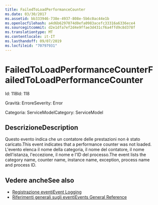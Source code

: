```yaml
---
title: FailedToLoadPerformanceCounter
ms.date: 03/30/2017
ms.assetid: bb333946-738e-4937-808e-5b6c0ac44e1b
ms.openlocfilehash: a4d6b6297074d0efa0983acefc33316a6336ece4
ms.sourcegitcommit: d2e1dfa7ef2d4e9ffae3d431cf6a4ffd9c8d378f
ms.translationtype: MT
ms.contentlocale: it-IT
ms.lasthandoff: 09/07/2019
ms.locfileid: "70797931"
---
```

# <a name="failedtoloadperformancecounter"></a><span data-ttu-id="40a2b-102">FailedToLoadPerformanceCounter</span><span class="sxs-lookup"><span data-stu-id="40a2b-102">FailedToLoadPerformanceCounter</span></span>
<span data-ttu-id="40a2b-103">Id: 118</span><span class="sxs-lookup"><span data-stu-id="40a2b-103">Id: 118</span></span>  
  
 <span data-ttu-id="40a2b-104">Gravità: Errore</span><span class="sxs-lookup"><span data-stu-id="40a2b-104">Severity: Error</span></span>  
  
 <span data-ttu-id="40a2b-105">Categoria: ServiceModel</span><span class="sxs-lookup"><span data-stu-id="40a2b-105">Category: ServiceModel</span></span>  
  
## <a name="description"></a><span data-ttu-id="40a2b-106">Descrizione</span><span class="sxs-lookup"><span data-stu-id="40a2b-106">Description</span></span>  
 <span data-ttu-id="40a2b-107">Questo evento indica che un contatore delle prestazioni non è stato caricato.</span><span class="sxs-lookup"><span data-stu-id="40a2b-107">This event indicates that a performance counter was not loaded.</span></span> <span data-ttu-id="40a2b-108">L'evento elenca il nome della categoria, il nome del contatore, il nome dell'istanza, l'eccezione, il nome e l'ID del processo.</span><span class="sxs-lookup"><span data-stu-id="40a2b-108">The event lists the category name, counter name, instance name, exception, process name and process ID.</span></span>  
  
## <a name="see-also"></a><span data-ttu-id="40a2b-109">Vedere anche</span><span class="sxs-lookup"><span data-stu-id="40a2b-109">See also</span></span>

- [<span data-ttu-id="40a2b-110">Registrazione eventi</span><span class="sxs-lookup"><span data-stu-id="40a2b-110">Event Logging</span></span>](index.md)
- [<span data-ttu-id="40a2b-111">Riferimenti generali sugli eventi</span><span class="sxs-lookup"><span data-stu-id="40a2b-111">Events General Reference</span></span>](events-general-reference.md)

